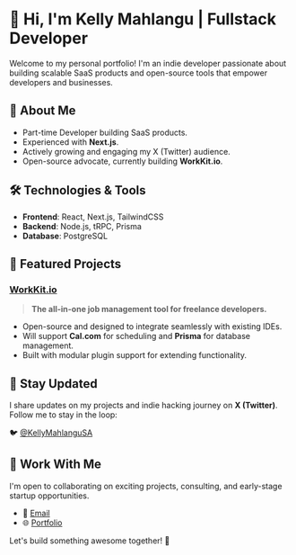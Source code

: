 # 👋 Hi, I'm Kelly Mahlangu | Fullstack Developer

Welcome to my personal portfolio! I'm an indie developer passionate about building scalable SaaS products and open-source tools that empower developers and businesses.

## 🚀 About Me
- Part-time Developer building SaaS products.
- Experienced with **Next.js**.
- Actively growing and engaging my X (Twitter) audience.
- Open-source advocate, currently building **WorkKit.io**.

## 🛠️ Technologies & Tools
- **Frontend**: React, Next.js, TailwindCSS
- **Backend**: Node.js, tRPC, Prisma
- **Database**: PostgreSQL

## 🌟 Featured Projects

### [WorkKit.io](https://github.com/WorkKitIO/workkit.io)
> **The all-in-one job management tool for freelance developers.**
- Open-source and designed to integrate seamlessly with existing IDEs.
- Will support **Cal.com** for scheduling and **Prisma** for database management.
- Built with modular plugin support for extending functionality.


## 📢 Stay Updated
I share updates on my projects and indie hacking journey on **X (Twitter)**. Follow me to stay in the loop:

🐦 [@KellyMahlanguSA](https://x.com/KellyMahlanguSA)

## 🤝 Work With Me
I'm open to collaborating on exciting projects, consulting, and early-stage startup opportunities.
- 📧 [Email](mailto:contact@kellymahlangu.co.za)
- 🌐 [Portfolio](https://kellymahlangu.co.za)

Let's build something awesome together! 🚀


